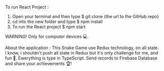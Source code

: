 To run React Project :

1. Open your terminal and then type $ git clone {the url to the GitHub repo}
2. cd into the new folder and type $ npm install
3. To run the React project $ npm start

WARNING! 
Only for computer devices 💻.

About the application :
This Snake Game use Redux technology, on all state. I know, i shouldn't push all state in Redux but it's only challenge for me, and fun 🤗. Ewerything is type in TypeScript. Send records to Firebase Database and share your achievements 🏆!